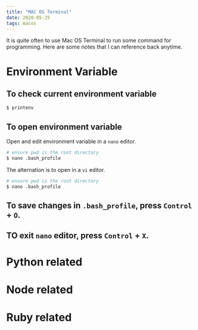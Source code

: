 ```yaml
---
title: "MAC OS Terminal"
date: 2020-05-25
tags: macos
---
```



<!--excerpt.start-->It is quite often to use Mac OS Terminal to run some command for programming. Here are some notes that I can reference back anytime.<!--excerpt.end-->
  

# Environment Variable
## To check current environment variable
```sh
$ printenv
```
## To open environment variable
Open and edit environment variable in a `nano` editor.  
```sh
# ensure pwd is the root directory
$ nano .bash_profile
```  
The alternation is to open in a `vi` editor.  
```sh
# ensure pwd is the root directory
$ nano .bash_profile
```  
## To save changes in `.bash_profile`, press `Control` + `O`.  
## TO exit `nano` editor, press `Control` + `X`.  

# Python related

# Node related

# Ruby related


